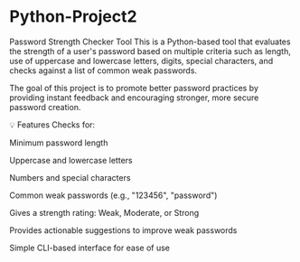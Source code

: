 # Python-Project2


Password Strength Checker Tool
This is a Python-based tool that evaluates the strength of a user's password based on multiple criteria such as length, use of uppercase and lowercase letters, digits, special characters, and checks against a list of common weak passwords.

The goal of this project is to promote better password practices by providing instant feedback and encouraging stronger, more secure password creation.

💡 Features
Checks for:

Minimum password length

Uppercase and lowercase letters

Numbers and special characters

Common weak passwords (e.g., "123456", "password")

Gives a strength rating: Weak, Moderate, or Strong

Provides actionable suggestions to improve weak passwords

Simple CLI-based interface for ease of use
